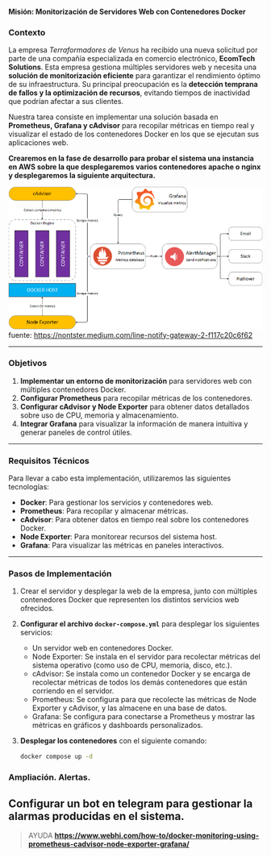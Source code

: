 **Misión: Monitorización de Servidores Web con Contenedores Docker**

### Contexto
La empresa *Terraformadores de Venus* ha recibido una nueva solicitud por parte de una compañía especializada en comercio electrónico, **EcomTech Solutions**. Esta empresa gestiona múltiples servidores web y necesita una **solución de monitorización eficiente** para garantizar el rendimiento óptimo de su infraestructura. Su principal preocupación es la **detección temprana de fallos y la optimización de recursos**, evitando tiempos de inactividad que podrían afectar a sus clientes.

Nuestra tarea consiste en implementar una solución basada en **Prometheus, Grafana y cAdvisor** para recopilar métricas en tiempo real y visualizar el estado de los contenedores Docker en los que se ejecutan sus aplicaciones web.

**Crearemos en la fase de desarrollo para probar el sistema una instancia en AWS sobre la que desplegaremos varios contenedores apache o nginx y desplegaremos la siguiente arquitectura.** 

![esquema](img/grafana.png)
fuente: https://nontster.medium.com/line-notify-gateway-2-f117c20c6f62

---

### Objetivos
1. **Implementar un entorno de monitorización** para servidores web con múltiples contenedores Docker.
2. **Configurar Prometheus** para recopilar métricas de los contenedores.
3. **Configurar cAdvisor y Node Exporter** para obtener datos detallados sobre uso de CPU, memoria y almacenamiento.
4. **Integrar Grafana** para visualizar la información de manera intuitiva y generar paneles de control útiles.

---

### Requisitos Técnicos
Para llevar a cabo esta implementación, utilizaremos las siguientes tecnologías:
- **Docker**: Para gestionar los servicios y contenedores web.
- **Prometheus**: Para recopilar y almacenar métricas.
- **cAdvisor**: Para obtener datos en tiempo real sobre los contenedores Docker.
- **Node Exporter**: Para monitorear recursos del sistema host.
- **Grafana**: Para visualizar las métricas en paneles interactivos.

---

### Pasos de Implementación
1. Crear el servidor y desplegar la web de la empresa, junto con múltiples contenedores Docker que representen los distintos servicios web ofrecidos.

1. **Configurar el archivo `docker-compose.yml`** para desplegar los siguientes servicios:
   - Un servidor web en contenedores Docker.
   - Node Exporter: Se instala en el servidor para recolectar métricas del sistema operativo (como uso de CPU, memoria, disco, etc.).
   - cAdvisor: Se instala como un contenedor Docker y se encarga de recolectar métricas de todos los demás contenedores que están corriendo en el servidor.
   - Prometheus: Se configura para que recolecte las métricas de Node Exporter y cAdvisor, y las almacene en una base de datos.
   - Grafana: Se configura para conectarse a Prometheus y mostrar las métricas en gráficos y dashboards personalizados.

1. **Desplegar los contenedores** con el siguiente comando:
   ```sh
   docker compose up -d
   ```

### Ampliación. Alertas.
Configurar un bot en telegram para gestionar la alarmas producidas en el sistema. 
---

>   AYUDA 
>   **https://www.webhi.com/how-to/docker-monitoring-using-prometheus-cadvisor-node-exporter-grafana/**
